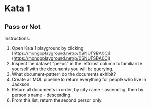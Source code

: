 # Kata 1
## Pass or Not

Instructions:

1. Open Kata 1 playground by clicking [https://mongoplayground.net/p/0SNUTSBA0Cj](https://mongoplayground.net/p/0SNUTSBA0Cj)
1. Inspect the dataset "peeps" in the leftmost column to familiarize yourself with the documents you will be querying.
1. What document-pattern do the documents exhibit?
1. Create an MQL pipeline to return everything for people who live in Jackson.
1. Return all documents in order, by city name - ascending, then by person's name - descending.
1. From this list, return the second person only.

